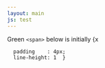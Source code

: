 ```yaml
---
layout: main
js: test
---
```


Green `<span>` below is initially {x 

```
  padding    : 4px;
  line-height: 1  }  
```
